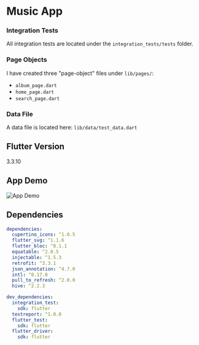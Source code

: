 # Music App

### Integration Tests
All integration tests are located under the `integration_tests/tests` folder.

### Page Objects
I have created three "page-object" files under `lib/pages/`:
- `album_page.dart`
- `home_page.dart`
- `search_page.dart`

### Data File
A data file is located here: `lib/data/test_data.dart`

## Flutter Version
3.3.10

## App Demo

![App Demo](app.gif)

## Dependencies

```yaml
dependencies:
  cupertino_icons: ^1.0.5
  flutter_svg: ^1.1.6
  flutter_bloc: ^8.1.1
  equatable: ^2.0.5
  injectable: ^1.5.3
  retrofit: ^3.3.1
  json_annotation: ^4.7.0
  intl: ^0.17.0
  pull_to_refresh: ^2.0.0
  hive: ^2.2.3

dev_dependencies:
  integration_test:
    sdk: flutter
  testreport: ^1.0.0
  flutter_test:
    sdk: flutter
  flutter_driver:
    sdk: flutter  
